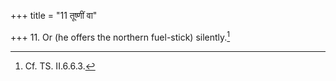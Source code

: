 +++
title = "11 तूष्णीं वा"

+++
11. Or (he offers the northern fuel-stick) silently.[^1]  

[^1]: Cf. TS. II.6.6.3.  
